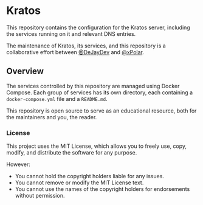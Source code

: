 # Kratos

This repository contains the configuration for the Kratos server, including the services running on it and relevant DNS entries.

The maintenance of Kratos, its services, and this repository is a collaborative effort between [@DeJayDev](https://github.com/dejaydev) and [@xPolar](https://github.com/xpolar).

## Overview

The services controlled by this repository are managed using Docker Compose. Each group of services has its own directory, each containing a `docker-compose.yml` file and a `README.md`.

This repository is open source to serve as an educational resource, both for the maintainers and you, the reader.

### License

This project uses the MIT License, which allows you to freely use, copy, modify, and distribute the software for any purpose. 

However: 
  * You cannot hold the copyright holders liable for any issues.
  * You cannot remove or modify the MIT License text.
  * You cannot use the names of the copyright holders for endorsements without permission.
